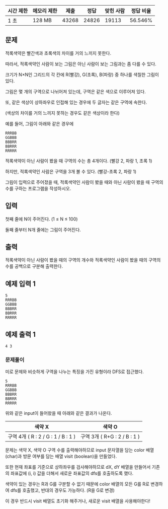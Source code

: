 | 시간 제한 | 메모리 제한 | 제출 | 정답 | 맞힌 사람 | 정답 비율 |
| --- | --- | --- | --- | --- | --- |
| 1 초 | 128 MB | 43268 | 24826 | 19113 | 56.546% |

## 문제

적록색약은 빨간색과 초록색의 차이를 거의 느끼지 못한다. 

따라서, 적록색약인 사람이 보는 그림은 아닌 사람이 보는 그림과는 좀 다를 수 있다.

크기가 N×N인 그리드의 각 칸에 R(빨강), G(초록), B(파랑) 중 하나를 색칠한 그림이 있다. 

그림은 몇 개의 구역으로 나뉘어져 있는데, 구역은 같은 색으로 이루어져 있다. 

또, 같은 색상이 상하좌우로 인접해 있는 경우에 두 글자는 같은 구역에 속한다. 

(색상의 차이를 거의 느끼지 못하는 경우도 같은 색상이라 한다)

예를 들어, 그림이 아래와 같은 경우에

```
RRRBB
GGBBB
BBBRR
BBRRR
RRRRR
```
적록색약이 아닌 사람이 봤을 때 구역의 수는 총 4개이다. (빨강 2, 파랑 1, 초록 1) 

하지만, 적록색약인 사람은 구역을 3개 볼 수 있다. (빨강-초록 2, 파랑 1)

그림이 입력으로 주어졌을 때, 적록색약인 사람이 봤을 때와 아닌 사람이 봤을 때 구역의 수를 구하는 프로그램을 작성하시오.

## 입력

첫째 줄에 N이 주어진다. (1 ≤ N ≤ 100)

둘째 줄부터 N개 줄에는 그림이 주어진다.

## 출력

적록색약이 아닌 사람이 봤을 때의 구역의 개수와 적록색약인 사람이 봤을 때의 구역의 수를 공백으로 구분해 출력한다.

## 예제 입력 1

```
5
RRRBB
GGBBB
BBBRR
BBRRR
RRRRR
```

## 예제 출력 1

```
4 3
```

### 문제풀이

미로 문제와 비슷하게 구역을 나누는 특징을 가진 유형이라 DFS로 접근했다. 

```
5
RRRBB
GGBBB
BBBRR
BBRRR
RRRRR
```

위와 같은 input이 들어왔을 때 아래와 같은 결과가 나온다. 

| 색약 X | 색약 O |
| --- | --- |
| 구역 4개 ( R : 2 / G : 1 / B : 1 ) | 구역 3개 ( R+G : 2 / B : 1 ) |

문제는 색약 X, 색약 O 구역 수를 출력해야하므로 input 문자열을 담는 color 배열 (char)과 방문 여부를 담는 배열 visit (boolean)을 만들었다. 

또한 현재 좌표를 기준으로 상하좌우를 검사해야하므로 dX, dY 배열을 만들어서 기존의 좌표값에 (i, i) 값을 더해서 새로운 좌표값의 dfs를 호출하도록 했다. 

색약이 있는 경우는 R과 G를 구분할 수 없기 때문에 color 배열의 모든 G를 R로 변경하여 dfs를 호출했고, 반대의 경우도 가능하다. (R을 G로 변경)  

이 경우 반드시 visit 배열도 초기화 해주거나, 새로운 visit 배열을 사용해야한다!



